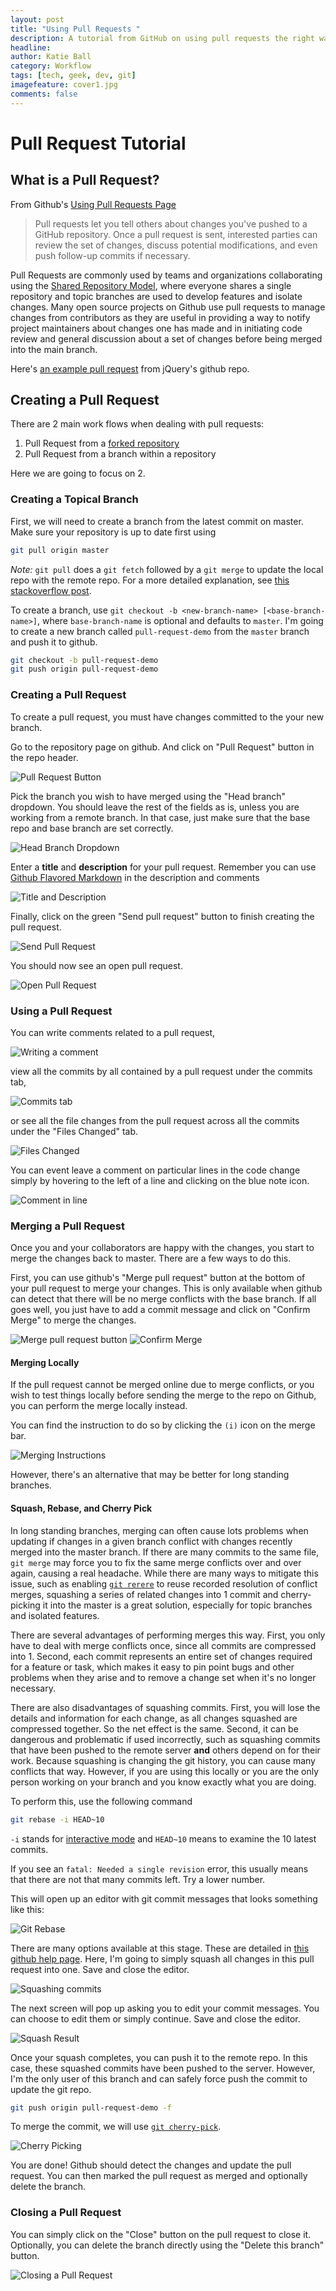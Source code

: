 ```yaml
---
layout: post
title: "Using Pull Requests "
description: A tutorial from GitHub on using pull requests the right way
headline: 
author: Katie Ball
category: Workflow
tags: [tech, geek, dev, git]
imagefeature: cover1.jpg
comments: false
---
```

# Pull Request Tutorial

## What is a Pull Request?
From Github's [Using Pull Requests Page](https://help.github.com/articles/using-pull-requests)
> Pull requests let you tell others about changes you've pushed to a GitHub repository. Once a pull request is sent, interested parties can review the set of changes, discuss potential modifications, and even push follow-up commits if necessary.

Pull Requests are commonly used by teams and organizations collaborating using the [Shared Repository Model](https://help.github.com/articles/using-pull-requests#article-platform-nav), where everyone shares a single repository and topic branches are used to develop features and isolate changes. Many open source projects on Github use pull requests to manage changes from contributors as they are useful in providing a way to notify project maintainers about changes one has made and in initiating code review and general discussion about a set of changes before being merged into the main branch.

Here's [an example pull request](https://github.com/jquery/jquery/pull/1051) from jQuery's github repo.

## Creating a Pull Request

There are 2 main work flows when dealing with pull requests:

1. Pull Request from a [forked repository](https://help.github.com/articles/fork-a-repo)
2. Pull Request from a branch within a repository

Here we are going to focus on 2.

### Creating a Topical Branch

First, we will need to create a branch from the latest commit on master. Make sure your repository is up to date first using

```bash
git pull origin master
```

*Note:* `git pull` does a `git fetch` followed by a `git merge` to update the local repo with the remote repo. For a more detailed explanation, see [this stackoverflow post](http://stackoverflow.com/questions/292357/whats-the-difference-between-git-pull-and-git-fetch).

To create a branch, use `git checkout -b <new-branch-name> [<base-branch-name>]`, where `base-branch-name` is optional and defaults to `master`. I'm going to create a new branch called `pull-request-demo` from the `master` branch and push it to github.

```bash
git checkout -b pull-request-demo
git push origin pull-request-demo
```

### Creating a Pull Request

To create a pull request, you must have changes committed to the your new branch.

Go to the repository page on github. And click on "Pull Request" button in the repo header.

![Pull Request Button](https://f.cloud.github.com/assets/676185/316845/2ea7d418-9848-11e2-90af-5b8f31497a51.png)

Pick the branch you wish to have merged using the "Head branch" dropdown. You should leave the rest of the fields as is, unless you are working from a remote branch. In that case, just make sure that the base repo and base branch are set correctly.

![Head Branch Dropdown](https://f.cloud.github.com/assets/676185/316857/0d51b008-9849-11e2-909a-36e6f12436b4.png)

Enter a **title** and **description** for your pull request. Remember you can use [Github Flavored Markdown](https://help.github.com/articles/github-flavored-markdown) in the description and comments

![Title and Description](https://f.cloud.github.com/assets/676185/316873/0c0e4cc8-984a-11e2-89f5-703c31217e17.png)

Finally, click on the green "Send pull request" button to finish creating the pull request.

![Send Pull Request](https://f.cloud.github.com/assets/676185/316876/30d6d0ca-984a-11e2-9c5e-420223c35ed9.png)

You should now see an open pull request.

![Open Pull Request](https://f.cloud.github.com/assets/676185/316899/6a62a7c8-984b-11e2-92ee-182ef257b574.png)

### Using a Pull Request

You can write comments related to a pull request,

![Writing a comment](https://f.cloud.github.com/assets/676185/316903/d9729df8-984b-11e2-9bf6-8fe064957723.png)

view all the commits by all contained by a pull request under the commits tab,

![Commits tab](https://f.cloud.github.com/assets/676185/316908/563073ba-984c-11e2-8bd6-450939fbd7b3.png)

or see all the file changes from the pull request across all the commits under the "Files Changed" tab.

![Files Changed](https://f.cloud.github.com/assets/676185/316911/9e4cbe42-984c-11e2-9636-dd50cb98db44.png)

You can event leave a comment on particular lines in the code change simply by hovering to the left of a line and clicking on the blue note icon.

![Comment in line](https://f.cloud.github.com/assets/676185/316916/015be558-984d-11e2-9c4c-2ddc793fac3c.png)

### Merging a Pull Request

Once you and your collaborators are happy with the changes, you start to merge the changes back to master. There are a few ways to do this.

First, you can use github's "Merge pull request" button at the bottom of your pull request to merge your changes. This is only available when github can detect that there will be no merge conflicts with the base branch. If all goes well, you just have to add a commit message and click on "Confirm Merge" to merge the changes.

![Merge pull request button](https://f.cloud.github.com/assets/676185/316946/e8c42c4c-984e-11e2-8a09-5a977652028a.png)
![Confirm Merge](https://f.cloud.github.com/assets/676185/316947/ea15ebee-984e-11e2-8c08-e76a54c89755.png)

#### Merging Locally

If the pull request cannot be merged online due to merge conflicts, or you wish to test things locally before sending the merge to the repo on Github, you can perform the merge locally instead.

You can find the instruction to do so by clicking the `(i)` icon on the merge bar.

![Merging Instructions](https://f.cloud.github.com/assets/676185/316954/b34855f6-984f-11e2-9713-6c8288617a78.png)

However, there's an alternative that may be better for long standing branches.

#### Squash, Rebase, and Cherry Pick

In long standing branches, merging can often cause lots problems when updating if changes in a given branch conflict with changes recently merged into the master branch. If there are many commits to the same file, `git merge` may force you to fix the same merge conflicts over and over again, causing a real headache. While there are many ways to mitigate this issue, such as enabling [`git rerere`](https://www.kernel.org/pub/software/scm/git/docs/git-rerere.html) to reuse recorded resolution of conflict merges, squashing a series of related changes into 1 commit and cherry-picking it into the master is a great solution, especially for topic branches and isolated features.

There are several advantages of performing merges this way. First, you only have to deal with merge conflicts once, since all commits are compressed into 1. Second, each commit represents an entire set of changes required for a feature or task, which makes it easy to pin point bugs and other problems when they arise and to remove a change set when it's no longer necessary.

There are also disadvantages of squashing commits. First, you will lose the details and information for each change, as all changes squashed are compressed together. So the net effect is the same. Second, it can be dangerous and problematic if used incorrectly, such as squashing commits that have been pushed to the remote server **and** others depend on for their work. Because squashing is changing the git history, you can cause many conflicts that way. However, if you are using this locally or you are the only person working on your branch and you know exactly what you are doing.

To perform this, use the following command

```bash
git rebase -i HEAD~10
```

`-i` stands for [interactive mode](http://git-scm.com/book/en/Git-Tools-Rewriting-History#Changing-Multiple-Commit-Messages) and `HEAD~10` means to examine the 10 latest commits.

If you see an `fatal: Needed a single revision` error, this usually means that there are not that many commits left. Try a lower number.

This will open up an editor with git commit messages that looks something like this:

![Git Rebase](https://f.cloud.github.com/assets/676185/317107/cdcd54d6-9858-11e2-9e78-7642fa363f10.png)

There are many options available at this stage. These are detailed in [this github help page](https://help.github.com/articles/interactive-rebase). Here, I'm going to simply squash all changes in this pull request into one. Save and close the editor.

![Squashing commits](https://f.cloud.github.com/assets/676185/317112/21e1a702-9859-11e2-8c03-7f344002768e.png)

The next screen will pop up asking you to edit your commit messages. You can choose to edit them or simply continue. Save and close the editor.

![Squash Result](https://f.cloud.github.com/assets/676185/317086/cb3933f8-9857-11e2-9909-44cdd256bc11.png)

Once your squash completes, you can push it to the remote repo. In this case, these squashed commits have been pushed to the server. However, I'm the only user of this branch and can safely force push the commit to update the git repo.

```bash
git push origin pull-request-demo -f
```

To merge the commit, we will use [`git cherry-pick`](https://www.kernel.org/pub/software/scm/git/docs/git-cherry-pick.html).

![Cherry Picking](https://f.cloud.github.com/assets/676185/319726/fdc11cfa-98d9-11e2-8891-248d9ed09c05.png)

You are done! Github should detect the changes and update the pull request. You can then marked the pull request as merged and optionally delete the branch.

### Closing a Pull Request

You can simply click on the "Close" button on the pull request to close it. Optionally, you can delete the branch directly using the "Delete this branch" button.

![Closing a Pull Request](https://f.cloud.github.com/assets/676185/317150/3f849c86-985b-11e2-9de9-9c555fc81515.png)
